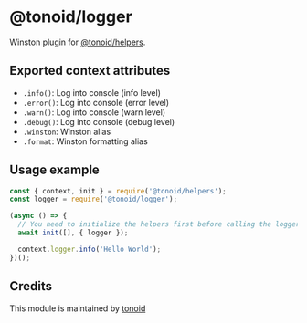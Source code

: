 # @tonoid/logger

Winston plugin for [@tonoid/helpers](https://github.com/melalj/tonoid-helpers).

## Exported context attributes

- `.info()`: Log into console (info level)
- `.error()`: Log into console (error level)
- `.warn()`: Log into console (warn level)
- `.debug()`: Log into console (debug level)
- `.winston`: Winston alias
- `.format`: Winston formatting alias

## Usage example

```js
const { context, init } = require('@tonoid/helpers');
const logger = require('@tonoid/logger');

(async () => {
  // You need to initialize the helpers first before calling the logger from the context
  await init([], { logger });

  context.logger.info('Hello World');
})();

```

## Credits

This module is maintained by [tonoid](https://www.tonoid.com)

